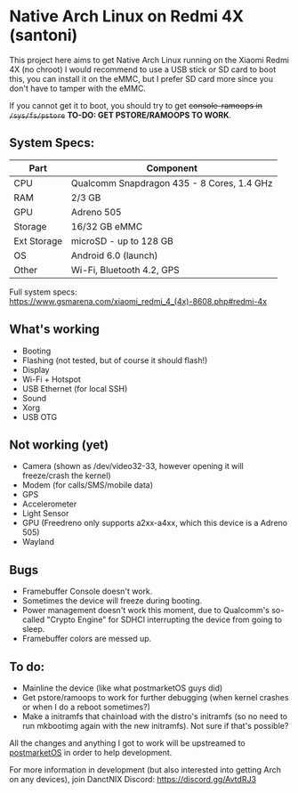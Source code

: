 [postmarketOS]: https://postmarketos.org

# Native Arch Linux on Redmi 4X (santoni)

This project here aims to get Native Arch Linux running on the Xiaomi Redmi 4X (no chroot)
I would recommend to use a USB stick or SD card to boot this, you can install it on the eMMC, but I prefer SD card more since you don't have to tamper with the eMMC.

If you cannot get it to boot, you should try to get ~~console-ramoops in `/sys/fs/pstore`~~ **TO-DO: GET PSTORE/RAMOOPS TO WORK**.

## System Specs:
| Part     | Component                                  | 
| -------- | ------------------------------------------ |
| CPU      | Qualcomm Snapdragon 435 - 8 Cores, 1.4 GHz |
| RAM      | 2/3 GB                                     |
| GPU      | Adreno 505                                 |
| Storage  | 16/32 GB eMMC                              |
| Ext Storage | microSD - up to 128 GB                  |
| OS       | Android 6.0 (launch)                       |
| Other    | Wi-Fi, Bluetooth 4.2, GPS                  |

Full system specs: https://www.gsmarena.com/xiaomi_redmi_4_(4x)-8608.php#redmi-4x

## What's working
- Booting
- Flashing (not tested, but of course it should flash!)
- Display
- Wi-Fi + Hotspot
- USB Ethernet (for local SSH)
- Sound
- Xorg
- USB OTG

## Not working (yet)
- Camera (shown as /dev/video32-33, however opening it will freeze/crash the kernel)
- Modem (for calls/SMS/mobile data)
- GPS
- Accelerometer
- Light Sensor
- GPU (Freedreno only supports a2xx-a4xx, which this device is a Adreno 505)
- Wayland

## Bugs
- Framebuffer Console doesn't work.
- Sometimes the device will freeze during booting.
- Power management doesn't work this moment, due to Qualcomm's so-called "Crypto Engine" for SDHCI interrupting the device from going to sleep.
- Framebuffer colors are messed up.

## To do:
- Mainline the device (like what postmarketOS guys did)
- Get pstore/ramoops to work for further debugging (when kernel crashes or when I do a reboot sometimes?)
- Make a initramfs that chainload with the distro's initramfs (so no need to run mkbootimg again with the new initramfs). Not sure if that's possible?

All the changes and anything I got to work will be upstreamed to [postmarketOS] in order to help development.

For more information in development (but also interested into getting Arch on any devices), join DanctNIX Discord: https://discord.gg/AvtdRJ3
